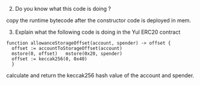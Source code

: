 2. Do you know what this code is doing ?

copy the runtime bytecode after the constructor code is deployed in mem.


3. Explain what the following code is doing in the Yul ERC20 contract

```
function allowanceStorageOffset(account, spender) -> offset {   
  offset := accountToStorageOffset(account) 
  mstore(0, offset)   mstore(0x20, spender)
  offset := keccak256(0, 0x40) 
  }
```

calculate and return the keccak256 hash value of the account and spender.